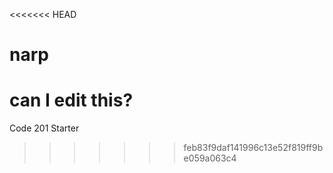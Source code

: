 <<<<<<< HEAD
# narp
can I edit this?
=======
Code 201 Starter
>>>>>>> feb83f9daf141996c13e52f819ff9be059a063c4
